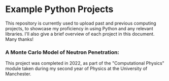 # Example Python Projects
This repository is currently used to upload past and previous computing projects, to showcase my proficiency in using Python and any relevant libraries. I'll also give a brief overview of each project in this document. Many thanks! 

### A Monte Carlo Model of Neutron Penetration:
This project was completed in 2022, as part of the "Computational Physics" module taken during my second year of Physics at the University of Manchester. 

